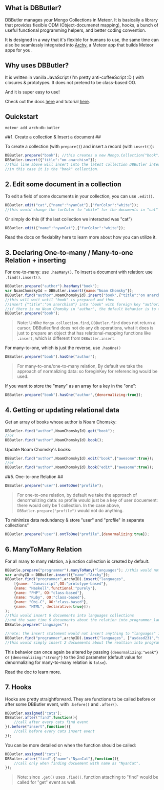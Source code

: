 ## What is DBButler? ##

DBButler manages your Mongo Collections in Meteor. It is basically a library that provides flexible ODM (Object-documenet mapping), hooks, a bunch of useful functional programming helpers, and better coding convention.

It is designed in a way that it's flexible for humans to use, the same time can also be seamlessly integrated into <a target="_blank" href="http://archy.io">Archy</a>, a Meteor app that builds Meteor apps for you.


## Why uses DBButler? ##

It is written in vanilla JavaScript (I'm pretty anti-coffeeScript :D ) with closures & prototypes. It does not pretend to be class-based OO. 

And it is super easy to use!

Check out the docs <a target="_blank" href="http://butler.archy.io/api">here</a> and tutorial <a target="_blank" href="http://butler.archy.io/tutorial">here</a>.


## Quickstart ##

```
meteor add arch:db-butler
```

##1. Create a collection & Insert a document ##

To create a collection (with `prepare()`) and insert a record (with `insert()`):

```javascript
DBButler.prepare("book"); //this creates a new Mongo.Collection("book")
DBButler.insert({"title":"on anarchism"}); 
//this line above will insert into the latest collection DBButler interacted with
//in this case it is the "book" collection.
```

## 2. Edit some document in a collection ##

To edit a field of some documents in your collection, you can use `.edit()`.
```javascript
DBButler.edit("cat",{"name":"nyanCat"},{"furColor":"white"}); 
//this would change the furColor to "white" for the documents in "cat" collections that have name "nyanCat".
```
Or simply do this (if the last collection we interacted was "cat")

```javascript
DBButler.edit({"name":"nyanCat"},{"furColor":"white"}); 
```

Read the docs on flexiablity <a>here</a> to learn more about how you can utilize it.

## 3. Declaring One-to-many / Many-to-one Relation + inserting ##

For one-to-many: use `.hasMany()`. To insert a document with relation: use `.find().insert()`.

```javascript
DBButler.prepare("author").hasMany("book");
var NoamChomskyId = DBButler.insert({name:"Noam Chomsky"});
DBButler.find("author",NoamChomskyId).insert("book",{"title":"on anarchism"}); 
//this will wait until "book" is prepared and then
//insert {"title":"on anarchism"} into "book" with foreign key "authorId"
//if there is no Noam Chomsky in "author", the default behavior is to throw an error
DBButler.prepare("book");
```

>Note: Unlike `Mongo.collection.find`, `DBButler.find` does not return a cursor; DBButler.find does not do any db operations, what it does is just to prepare an object that has relational-mapping functions like `.insert`, which is different from `DBButler.insert`.


For many-to-one, which is just the reverse, use `.hasOne()`
```javascript
DBButler.prepare("book").hasOne("author");
```

>For many-to-one/one-to-many relation, By default we take the approach of normalizing data: so foreginKey for referencing would be used. 

If you want to store the "many" as an array for a key in the "one":

```javascript
DBButler.prepare("book").hasOne("author",{denormalizing:true});
```


## 4. Getting or updating relational data ##

Get an array of books whose author is Noam Chomsky:

```javascript
DBButler.find("author",NoamChomskyId).get("book");
//or
DBButler.find("author",NoamChomskyId).book(); 
```

Update Noam Chomsky's books:

```javascript
DBButler.find("author",NoamChomskyId).edit("book",{"awesome":true});
//or
DBButler.find("author",NoamChomskyId).book("edit",{"awesome":true}); 
```

##5. One-to-one Relation ##

```javascript
DBButler.prepare("user").oneToOne("profile");
```

>For one-to-one relation, by default we take the approach of denormalizing data: so profile would just be a key of user docuement:  there would only be 1 collection. In the case above, `DBButler.prepare("profile")` would not do anything.

To minimize data redundancy & store "user" and "profile" in separate collections"

```javascript
DBButler.prepare("user").ontToOne("profile",{denormalizing:true});
```


## 6. ManyToMany Relation ##

For all many to many relation, a junction collection is created by default.

```javascript
DBButle.prepare("programmer").manyToMany("languages"); //this would not only create programmer collection, but programmer_langauges collection (that works as a junction table)
var archyID = DBButler.insert({"name":"Archy"});
DBButler.find("programmer",archyID).insert("languages",
    [{name: "Javascript",OO:"prototype-based"},
    {name: "Haskell",functional:"purely"},
    {name: "PHP", OO:"class-based"},
    {name: "Ruby", OO:"class-based"},
    {name: "Obj-C", OO:"class-based"},
    {name: "HTML", declarative:true}]);
); 
//this would insert 6 docuements into languages collections
//and the same time 6 docuements about the relation into programmer_langauges collection
DBButle.prepare("languages"); 

//note: the insert statement would not insert anything to "languages" if we just pass an array of languages id as the 2nd arguement like this:
DBButler.find("programmer",archyID).insert("languages", ["asdasd231","sxzsc23"]);
//this would simply insert 2 docuements about the realtion into programmer_langauges collection if docuements with id "asdasd231","sxzsc23" exist in languages collection
```

This behavior can once again be altered by passing `{denormalizing:"weak"}` or `{denormalizing:"strong"}` to the 2nd parameter (default value for denormalizing for many-to-many relation is `false`).

Read the doc to learn more.

## 7. Hooks ##

Hooks are pretty straightforward. They are functions to be called before or after some DBButler event, with `.before()` and `.after()`.


```javascript
DBButler.assigned("cats");
DBButler.after("find",function(){
    //call after every cats find event
}).before("insert",function(){
    //call before every cats insert event
});
```
You can be more detailed on when the function should be called:

```javascript
DBButler.assigned("cats");
DBButler.after("find",{"name":"NyanCat"},function(){
    //call only when finding docuement with name as "NyanCat".
});
```

>Note: since `.get()` uses `.find()`. function attaching to "find" would be called for "get" event as well.

